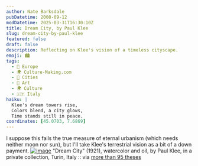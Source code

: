 ```yaml
---
author: Nate Barksdale
pubDatetime: 2008-09-12
modDatetime: 2025-03-31T16:30:10Z
title: Dream City, by Paul Klee
slug: dream-city-by-paul-klee
featured: false
draft: false
description: Reflecting on Klee's vision of a timeless cityscape.
emoji: 🏙️
tags:
  - 🍷 Europe
  - 🌍 Culture-Making.com
  - 🌆 Cities
  - 🎨 Art
  - 🌍 Culture
  - 🇮🇹 Italy
haiku: |
  Klee's dream towers rise,  
  Colors blend, a city glows,  
  Time stands still in peace.
coordinates: [45.0703, 7.6869]
---
```


I suppose this fails the true measure of eternal urbanism (which needs neither moon nor sun), but I'll take Klee's terrestrial vision as a bit of a down payment. [![image](http://culture-making.com/media/KleeDreamCity.jpg)](http://ayjay.tumblr.com/post/49770813/paul-klee-dream-city-1921)
"Dream City" (1921), watercolor and oil, by Paul Klee, in a private collection, Turin, Italy :: via [more than 95 theses](http://web.archive.org/web/20111012074557/http://ayjay.tumblr.com/post/49770813/paul-klee-dream-city-1921)
